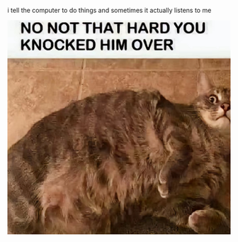 i tell the computer to do things and sometimes it actually listens to me
<!--START_SECTION:update_image-->
<img src=https://raw.githubusercontent.com/sneakykestrel/sneakykestrel/main/.github/images/touch-the-kitty-2.png height="" width="" align=left alt=kitty />
<!--END_SECTION:update_image-->

